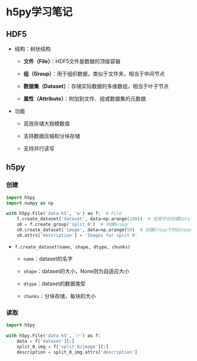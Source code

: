 # h5py学习笔记

## HDF5

- 结构：树状结构
  
  - **文件（File）**：HDF5文件是数据的顶级容器
  
  - **组（Group）**：用于组织数据，类似于文件夹，相当于中间节点
  
  - **数据集（Dataset）**：存储实际数据的多维数组，相当于叶子节点
  
  - **属性（Attribute）**：附加到文件、组或数据集的元数据

- 功能
  
  - 高效存储大规模数值
  
  - 支持数据压缩和分块存储
  
  - 支持并行读写

## h5py

### 创建

```python
import h5py
import numpy as np

with h5py.File('data.h5', 'w') as f:  # File
    f.create_dataset('dataset', data=np.arange(100))  # 在根节点创建Dataset
    s0 = f.create_group('split_0')  # 创建Group
    s0.create_dataset('image', data=np.arange(50)  # 创建Group下的dataset
    s0.attrs['description'] = 'Images for split 0'
```

- `f.create_dataset(name, shape, dtype, chunks)`
  
  - `name`：dataset的名字
  
  - `shape`：dataset的大小，None则为自适应大小
  
  - `dtype`：dataset的数据类型
  
  - `chunks`：分块存储，每块的大小

### 读取

```python
import h5py

with h5py.File('data.h5', 'r') as f:
    data = f['dataset'][:]
    split_0_img = f['split_0/image'][:]
    description = split_0_img.attrs['description']
```
